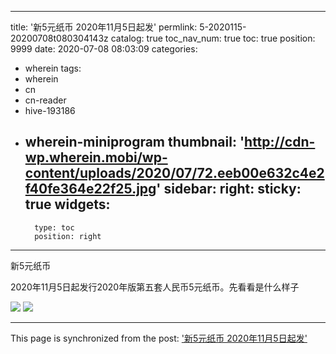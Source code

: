 
---
title: '新5元纸币 2020年11月5日起发'
permlink: 5-2020115-20200708t080304143z
catalog: true
toc_nav_num: true
toc: true
position: 9999
date: 2020-07-08 08:03:09
categories:
- wherein
tags:
- wherein
- cn
- cn-reader
- hive-193186
- wherein-miniprogram
thumbnail: 'http://cdn-wp.wherein.mobi/wp-content/uploads/2020/07/72.eeb00e632c4e2f40fe364e22f25.jpg'
sidebar:
    right:
        sticky: true
widgets:
    -
        type: toc
        position: right
---


新5元纸币


2020年11月5日起发行2020年版第五套人民币5元纸币。先看看是什么样子

<img src="http://cdn-wp.wherein.mobi/wp-content/uploads/2020/07/72.eeb00e632c4e2f40fe364e22f25.jpg" />

<img src="http://cdn-wp.wherein.mobi/wp-content/uploads/2020/07/48.5805e1d800047b28ae4d2ab3a3e.jpg" />

- - -

This page is synchronized from the post: ['新5元纸币 2020年11月5日起发'](https://steemit.com/@m18207319997/5-2020115-20200708t080304143z)
